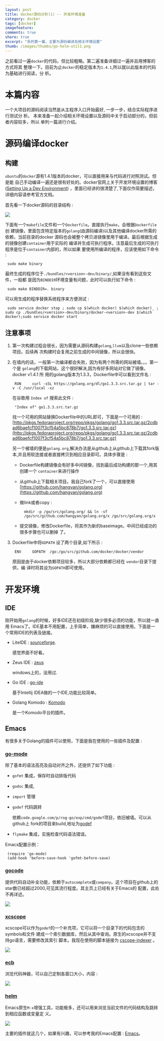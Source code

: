 ```yaml
---
layout: post
title: docker源码分析(1) -- 开发环境准备
category: docker
tags: [docker]
imagefeature:
comments: true
share: true
excerpt: "系列第一篇，主要为源码编译及相关环境设置"
thumb: /images/thumbs/go-helm-util1.png
---
```



之前看过一遍`docker`的代码，但比较粗略。第二遍准备详细过一遍并且用博客的方式将其
整理一下。目前为止`docker`的稳定版本为`1.4.1`,所以就以此版本的代码为基础进行阅读，分
析。
<!--more-->

# 本篇内容
一个大项目的源码阅读当然是从主程序入口开始最好, 一步一步，结合实际程序进行测试分
析。 本来准备一起介绍相关环境设置以及源码中关于启动部分的，但前者内容较多，所以
单列一篇进行介绍。


# 源码编译docker

## 构建

`ubuntu`的`docker`源有1.4.1版本的docker，可以直接用来与代码进行对照测试。但是能
自己手动编译一遍还是很有好处的。docker官网上关于开发环境设置的博客
([Setting Up a Dev Environment](https://docs.docker.com/contributing/devenvironment/))
，里面已经讲的很清楚了,下面仅作简要描述，详细内容请参考官方文档。

首先看一下docker源码的目录结构 :

![ ][1]

下面有一个`makefile`文件和一个`Dockerfile`。直接执行`make`，会根据`Dockerfile`创
建镜像，里面包含特定版本的`golang`(由源码编译)以及其他编译docker所需的依赖，当前目录的docker
源码也会被整个拷贝进镜像里用于编译。最后根据生成的镜像创建`container`用于实际的
编译并生成可执行程序。注意最后生成的可执行程序是位于`container`内部的，所以如果
要使用所编译的程序，应该使用如下命令 :

	 sudo make binary

最终生成的程序位于`./bundles/<version>-dev/binary/`,如果没有看到这些文件，一般都
是因为`BINDDIR`环境变量有问题，此时可以执行如下命令 :

	 sudo make BINDDIR=. binary

可以用生成的程序替换系统程序来方便测试 :

	 sudo service docker stop ; sudo cp $(which docker) $(which docker)_ ; sudo cp ./bundles/<version>-dev/binary/docker-<version>-dev $(which docker);sudo service docker start


## 注意事项

1. 第一次构建过程会很长，因为需要从源码构建`golang`,`llvm`以及clone一些依赖项目。后续再
   次构建时会复用之前生成的中间镜像，所以会很快。
   
2. 在墙内的话，一般第一次编译都会失败，因为有两个所需的网站被墙。。。第一个是
   `golang`的下载网站，这个很好解决,因为有好多网站对它做了镜像。docker v1.4.1 所
   用的golang版本为1.3.3，Dockerfile中可以看到文件名 :

		RUN     curl -sSL https://golang.org/dl/go1.3.3.src.tar.gz | tar -v -C /usr/local -xz

	在谷歌用 `Index of` 搜索此文件 :

		"Index of" go1.3.3.src.tar.gz

	找一个可用的网站替换Dockerfile中的URL即可，下面是一个可用的 :
[http://pkgs.fedoraproject.org/repo/pkgs/golang/go1.3.3.src.tar.gz/2cdbad6baefcf1007f3cf54a5bc878b7/go1.3.3.src.tar.gz](http://pkgs.fedoraproject.org/repo/pkgs/golang/go1.3.3.src.tar.gz/2cdbad6baefcf1007f3cf54a5bc878b7/go1.3.3.src.tar.gz)


	另一个被墙的便是`golang.org`,解决办法是从github上从github上下载其fork版本,并且用软连接或者直接拷贝到相应目录即可。具体步骤是 :
	
	- Dockerfile构建镜像会有好多中间镜像，找到最后成功构建的那一个,用其创建一个
      `container`来进行操作

	- 从github上下载相关项目。我自己fork了一个，可以直接使用 [https://github.com/hangyan/golang.org](https://github.com/hangyan/golang.org) 

	- 做link或者copy :

			mkdir -p /go/src/golang.org/ && ln -sf
            /go/src/github.com/hangyan/golang.org/x /go/src/golang.org/x

	- 提交镜像，修改Dockerfile，将其作为新的baseimage。中间已经成功的很多步骤也可以删掉
      了。

3. Dockerfile中将`GOPATH` 设了两个目录,如下所示 :

		ENV     GOPATH  /go:/go/src/github.com/docker/docker/vendor
	
	原因是由于docker依赖项目较多，所以大部分依赖都已经在 `vendor`目录下提供，编
    译时将其设为`GOPATH`即可使用。



# 开发环境


## IDE


刚开始用`golang`的时候，好多IDE还在初级阶段,缺少很多必须的功能，所以就一直用
Emacs了。IDE基本不用配置，上手简单，嫌麻烦的可以直接使用。下面是一个常用IDE的列表及链接。


- LiteIDE : [sourceforge](http://sourceforge.net/projects/liteide/files/).

	感觉界面不好看。
	
- Zeus IDE : [zeus](http://www.zeusedit.com/download.html)

	windows上的，没用过.

- Go IDE : [go-ide](http://go-ide.com/2011/08/09/goide_release_1_0_darwin.html)

	基于Intellij IDEA做的一个IDE,功能比较简单。

- Golang Komodo : [Komodo](http://komodoide.com/resources/languages/komodo--golang/)

	是一个Komodo平台的插件。


## Emacs

有很多关于Golang的插件可以使用，下面是我在使用的一些插件及配置 :


### [go-mode](https://github.com/dominikh/go-mode.el)

除了基本的语法高亮及自动对齐之外，还提供了如下功能 :

- `gofmt` 集成，保存时自动排版代码

- `godoc` 集成,

- `import` 管理

- `godef` 代码跳转


	依赖`code.google.com/p/rog-go/exp/cmd/godef`项目，依旧被墙。可以从github上
    fork的项目来build,地址为[godef](https://github.com/hangyan/godef)

- `flymake` 集成，实施检查代码语法错误。


Emacs配置示例：

	 (require 'go-mode)
	 (add-hook 'before-save-hook 'gofmt-before-save)



### [gocode](https://github.com/nsf/gocode)

提供代码自动补全功能，依赖于`autocomplete`或`company`。这个项目在github上的star数已经超过2000,可见其流行程度。其主页上已经有关于Emacs的
配置，此处不再详述。

![ ][2]

### [xcscope](https://github.com/dkogan/xcscope.el)

xcscope可以作为`godef`的一个补充项，它可以将一个目录下的代码包含的symbols和文件
建成一个索引数据库，然后从其中查询。原生的xcscope并不支持go语言，需要修改其索引
脚本。我现在使用的脚本链接为
[cscope-indexer](https://github.com/hangyan/Emacs/blob/master/bin/cscope-indexer)
。

![ ][5]

### [ecb](http://ecb.sourceforge.net/)

浏览代码神器，可以自己定制各窗口大小，内容 :

![ ][3]


### [helm](https://github.com/emacs-helm/helm)

Emacs原生`M-x`增强工具，功能极多，还可以用来浏览当前文件的代码结构及跳转到相应函数或变量定
义。

![ ][4]

主要的插件就这几个，如果有兴趣，可以参考我的Emacs配置 :
[Emacs](https://github.com/hangyan/Emacs)。




[1]: http://hangyan.github.io/images/posts/docker/source-1/docker-root-dir.png "DockerDir"
[2]: http://hangyan.github.io/images/posts/docker/source-1/company-go.png "CompanyGo"
[3]: http://hangyan.github.io/images/posts/docker/source-1/ecb.png "ECB"
[4]: http://hangyan.github.io/images/posts/docker/source-1/helm.png "HELM"
[5]: http://hangyan.github.io/images/posts/docker/source-1/xcscope.png "Xcscope"


